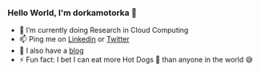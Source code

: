 ### Hello World, I'm dorkamotorka 👋

- 🔭 I’m currently doing Research in Cloud Computing
- 📫 Ping me on [Linkedin](https://www.linkedin.com/in/teodor-janez-podobnik/) or [Twitter](https://twitter.com/TeodorJanez) 
- 📰 I also have a [blog](https://medium.com/@tp4348)
- ⚡ Fun fact: I bet I can eat more Hot Dogs 🌭 than anyone in the world 😅
